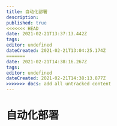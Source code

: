 ```yaml
---
title: 自动化部署
description: 
published: true
<<<<<<< HEAD
date: 2021-02-21T13:37:13.442Z
tags: 
editor: undefined
dateCreated: 2021-02-21T13:04:25.174Z
=======
date: 2021-02-21T14:38:16.267Z
tags: 
editor: undefined
dateCreated: 2021-02-21T14:38:13.877Z
>>>>>>> docs: add all untracked content
---
```


# 自动化部署